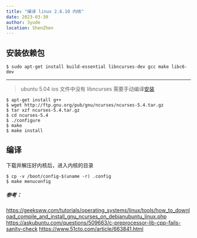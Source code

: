 ```yaml
---
title: "编译 linux 2.6.10 内核"
date: 2023-03-30
author: 3yude
location: ShenZhen 
---
```



## 安装依赖包
```
$ sudo apt-get install build-essential libncurses-dev gcc make libc6-dev
```
----------
> ubuntu 5.04 ios 文件中没有 libncurses 需要手动编译[安装](https://geeksww.com/tutorials/operating_systems/linux/tools/how_to_download_compile_and_install_gnu_ncurses_on_debianubuntu_linux.php)

```
$ apt-get install g++
$ wget http://ftp.gnu.org/pub/gnu/ncurses/ncurses-5.4.tar.gz
$ tar xzf ncurses-5.4.tar.gz
$ cd ncurses-5.4
$ ./configure 
$ make
$ make install
```

## 编译

下载并解压好内核后，进入内核的目录
```
$ cp -v /boot/config-$(uname -r) .config 
$ make menuconfig 
```




##### 参考：

<https://geeksww.com/tutorials/operating_systems/linux/tools/how_to_download_compile_and_install_gnu_ncurses_on_debianubuntu_linux.php>
<https://askubuntu.com/questions/509663/c-preprocessor-lib-cpp-fails-sanity-check>
<https://www.51cto.com/article/663841.html>

